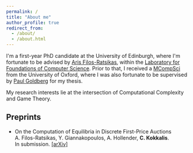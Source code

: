 ```yaml
---
permalink: /
title: "About me"
author_profile: true
redirect_from: 
  - /about/
  - /about.html
---
```



I'm a first-year PhD candidate at the University of Edinburgh, where I'm fortunate to be advised by [Aris Filos-Ratsikas](https://arisfilosratsikas.com/), within the [Laboratory for Foundations of Computer Science](https://web.inf.ed.ac.uk/lfcs).
Prior to that, I received a [MCompSci](https://www.ox.ac.uk/admissions/undergraduate/courses/course-listing/computer-science) from the University of Oxford, where I was also fortunate to be supervised by [Paul Goldberg](https://www.cs.ox.ac.uk/people/paul.goldberg/index1.html) for my thesis.

My research interests lie at the intersection of Computational Complexity and Game Theory. 


## Preprints

* On the Computation of Equilibria in Discrete First-Price Auctions\
A. Filos-Ratsikas, Y. Giannakopoulos, A. Hollender, **C. Kokkalis**.\
In submission. [[arXiv]](https://arxiv.org/abs/2402.12068)


